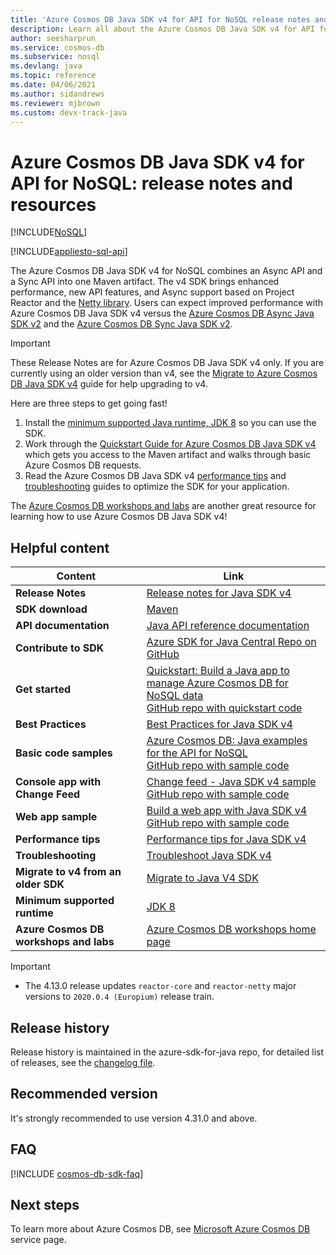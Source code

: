 ```yaml
---
title: 'Azure Cosmos DB Java SDK v4 for API for NoSQL release notes and resources'
description: Learn all about the Azure Cosmos DB Java SDK v4 for API for NoSQL and SDK including release dates, retirement dates, and changes made between each version of the Azure Cosmos DB SQL Async Java SDK.
author: seesharprun
ms.service: cosmos-db
ms.subservice: nosql
ms.devlang: java
ms.topic: reference
ms.date: 04/06/2021
ms.author: sidandrews
ms.reviewer: mjbrown
ms.custom: devx-track-java
---
```


# Azure Cosmos DB Java SDK v4 for API for NoSQL: release notes and resources
[!INCLUDE[NoSQL](../includes/appliesto-nosql.md)]

[!INCLUDE[appliesto-sql-api](../includes/cosmos-db-sdk-list.md)]

The Azure Cosmos DB Java SDK v4 for NoSQL combines an Async API and a Sync API into one Maven artifact. The v4 SDK brings enhanced performance, new API features, and Async support based on Project Reactor and the [Netty library](https://netty.io/). Users can expect improved performance with Azure Cosmos DB Java SDK v4 versus the [Azure Cosmos DB Async Java SDK v2](sql-api-sdk-async-java.md) and the [Azure Cosmos DB Sync Java SDK v2](sql-api-sdk-java.md).

> [!IMPORTANT]  
> These Release Notes are for Azure Cosmos DB Java SDK v4 only. If you are currently using an older version than v4, see the [Migrate to Azure Cosmos DB Java SDK v4](migrate-java-v4-sdk.md) guide for help upgrading to v4.
>
> Here are three steps to get going fast!
> 1. Install the [minimum supported Java runtime, JDK 8](/java/azure/jdk/) so you can use the SDK.
> 2. Work through the [Quickstart Guide for Azure Cosmos DB Java SDK v4](./create-sql-api-java.md) which gets you access to the Maven artifact and walks through basic Azure Cosmos DB requests.
> 3. Read the Azure Cosmos DB Java SDK v4 [performance tips](performance-tips-java-sdk-v4-sql.md) and [troubleshooting](troubleshoot-java-sdk-v4-sql.md) guides to optimize the SDK for your application.
>
> The [Azure Cosmos DB workshops and labs](https://aka.ms/cosmosworkshop) are another great resource for learning how to use Azure Cosmos DB Java SDK v4!
>

## Helpful content

| Content | Link |
|---|---|
| **Release Notes** | [Release notes for Java SDK v4](https://github.com/Azure/azure-sdk-for-java/blob/main/sdk/cosmos/azure-cosmos/CHANGELOG.md) |
| **SDK download** | [Maven](https://mvnrepository.com/artifact/com.azure/azure-cosmos) |
| **API documentation** | [Java API reference documentation](https://azuresdkdocs.blob.core.windows.net/$web/java/azure-cosmos/latest/index.html) |
| **Contribute to SDK** | [Azure SDK for Java Central Repo on GitHub](https://github.com/Azure/azure-sdk-for-java/tree/master/sdk/cosmos/azure-cosmos) | 
| **Get started** | [Quickstart: Build a Java app to manage Azure Cosmos DB for NoSQL data](./create-sql-api-java.md) <br> [GitHub repo with quickstart code](https://github.com/Azure-Samples/azure-cosmos-java-getting-started) | 
| **Best Practices** | [Best Practices for Java SDK v4](best-practice-java.md) |
| **Basic code samples** | [Azure Cosmos DB: Java examples for the API for NoSQL](sql-api-java-sdk-samples.md) <br> [GitHub repo with sample code](https://github.com/Azure-Samples/azure-cosmos-java-sql-api-samples)|
| **Console app with Change Feed**| [Change feed - Java SDK v4 sample](create-sql-api-java-changefeed.md) <br> [GitHub repo with sample code](https://github.com/Azure-Samples/azure-cosmos-java-sql-app-example)| 
| **Web app sample**| [Build a web app with Java SDK v4](sql-api-java-application.md) <br> [GitHub repo with sample code](https://github.com/Azure-Samples/azure-cosmos-java-sql-api-todo-app)|
| **Performance tips**| [Performance tips for Java SDK v4](performance-tips-java-sdk-v4-sql.md)| 
| **Troubleshooting** | [Troubleshoot Java SDK v4](troubleshoot-java-sdk-v4-sql.md) |
| **Migrate to v4 from an older SDK** | [Migrate to Java V4 SDK](migrate-java-v4-sdk.md) |
| **Minimum supported runtime**|[JDK 8](/java/azure/jdk/) | 
| **Azure Cosmos DB workshops and labs** |[Azure Cosmos DB workshops home page](https://aka.ms/cosmosworkshop)

> [!IMPORTANT]
> * The 4.13.0 release updates `reactor-core` and `reactor-netty` major versions to `2020.0.4 (Europium)` release train.

## Release history
Release history is maintained in the azure-sdk-for-java repo, for detailed list of releases, see the [changelog file](https://github.com/Azure/azure-sdk-for-java/blob/main/sdk/cosmos/azure-cosmos/CHANGELOG.md).

## Recommended version

It's strongly recommended to use version 4.31.0 and above.

## FAQ
[!INCLUDE [cosmos-db-sdk-faq](../includes/cosmos-db-sdk-faq.md)] 

## Next steps
To learn more about Azure Cosmos DB, see [Microsoft Azure Cosmos DB](https://azure.microsoft.com/services/cosmos-db/) service page.
